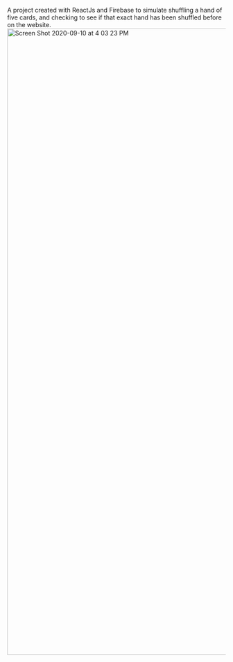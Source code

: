 A project created with ReactJs and Firebase to simulate shuffling a hand of five cards, and checking to see if that exact hand has been shuffled before on the website.
<img width="1440" alt="Screen Shot 2020-09-10 at 4 03 23 PM" src="https://user-images.githubusercontent.com/41391604/92820984-7060a700-f37f-11ea-8f30-832abe6601b5.png">

